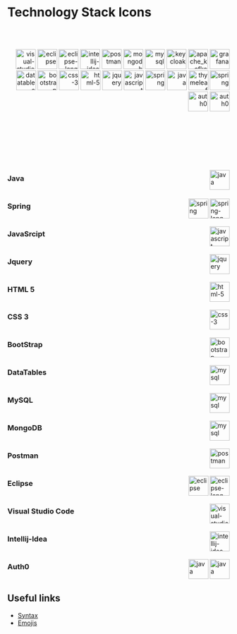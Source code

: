 # Technology Stack Icons

<br><br>
<p align="right">
  <img src="https://github.com/GerardPuigl/TechnologyStackIcons/blob/main/Logos/visual-studio-code.svg" alt="visual-studio-code" title="visual-studio-code" height="45px"/>
  <img src="https://github.com/GerardPuigl/TechnologyStackIcons/blob/main/Logos/eclipse.svg" alt="eclipse" title="eclipse" height="45px"/>
  <img src="https://github.com/GerardPuigl/TechnologyStackIcons/blob/main/Logos/eclipse-long.svg" alt="eclipse-long" title="eclipse" height="45px"/>
  <img src="https://github.com/GerardPuigl/TechnologyStackIcons/blob/main/Logos/intellij-idea.svg" alt="intellij-idea" title="intellij-idea" height="45px"/>
  <img src="https://github.com/GerardPuigl/TechnologyStackIcons/blob/main/Logos/postman.svg" alt="postman" title="postman" height="45px"/>
  <img src="https://github.com/GerardPuigl/TechnologyStackIcons/blob/main/Logos/mongodb.svg" alt="mongodb" title="mongodb" height="45px"/>
  <img src="https://github.com/GerardPuigl/TechnologyStackIcons/blob/main/Logos/mysql.svg" alt="mysql" title="mysql" height="45px"/>
  <img src="https://github.com/GerardPuigl/TechnologyStackIcons/blob/main/Logos/keycloak.svg" alt="keycloak" title="keycloak" height="45px"/>
  <img src="https://github.com/GerardPuigl/TechnologyStackIcons/blob/main/Logos/Apache_kafka.svg" alt="apache_kafka" title="apache_kafka" height="45px"/>
  <img src="https://github.com/GerardPuigl/TechnologyStackIcons/blob/main/Logos/grafana.svg" alt="grafana" title="grafana" height="45px"/>
  <img src="https://github.com/GerardPuigl/TechnologyStackIcons/blob/main/Logos/datatables.png" alt="datatables" title="datatables" height="45px"/>
  <img src="https://github.com/GerardPuigl/TechnologyStackIcons/blob/main/Logos/bootstrap.svg" alt="bootstrap" title="bootstrap" height="45px"/>
  <img src="https://github.com/GerardPuigl/TechnologyStackIcons/blob/main/Logos/css-3.svg" alt="css-3" title="css-3" height="45px"/>
  <img src="https://github.com/GerardPuigl/TechnologyStackIcons/blob/main/Logos/html-5.svg" alt="html-5" title="html-5" height="45px"/>
  <img src="https://github.com/GerardPuigl/TechnologyStackIcons/blob/main/Logos/jquery.svg" alt="jquery" title="jquery" height="45px"/>
  <img src="https://github.com/GerardPuigl/TechnologyStackIcons/blob/main/Logos/javascript.svg" alt="javascript" title="javascript" height="45px"/>
  <img src="https://github.com/GerardPuigl/TechnologyStackIcons/blob/main/Logos/spring.svg" alt="spring" title="spring" height="45px"/>
  <img src="https://github.com/GerardPuigl/TechnologyStackIcons/blob/main/Logos/spring-long.svg" title="spring" align="right" height="45px"/>
  <img src="https://github.com/GerardPuigl/TechnologyStackIcons/blob/main/Logos/java.svg" alt="java" title="java" height="45px"/>
  <img src="https://github.com/GerardPuigl/TechnologyStackIcons/blob/main/Logos/thymeleaf.png" alt="thymeleaf" title="thymeleaf" height="45px"/>
  <img src="https://github.com/GerardPuigl/TechnologyStackIcons/blob/main/Logos/auth0.svg" alt="auth0" title="auth0" height="45px"/>
  <img src="https://github.com/GerardPuigl/TechnologyStackIcons/blob/main/Logos/auth0-long.svg" alt="auth0" title="auth0" height="45px"/>
  
</p>
<br><br><br><br><br><br>

<img src="https://github.com/GerardPuigl/TechnologyStackIcons/blob/main/Logos/java.svg" alt="java" align="right" height="45px"></img>

### Java<br><br>


<img src="https://github.com/GerardPuigl/TechnologyStackIcons/blob/main/Logos/spring-long.svg" alt="spring-long" align="right" height="45px"></img>
<img src="https://github.com/GerardPuigl/TechnologyStackIcons/blob/main/Logos/spring.svg" alt="spring" align="right" height="45px"></img>

### Spring<br><br>


<img src="https://github.com/GerardPuigl/TechnologyStackIcons/blob/main/Logos/javascript.svg" alt="javascript" align="right" height="45px"></img>

### JavaSrcipt<br><br>


<img src="https://github.com/GerardPuigl/TechnologyStackIcons/blob/main/Logos/jquery.svg" alt="jquery" align="right" height="45px"></img>

### Jquery<br><br>

<img src="https://github.com/GerardPuigl/TechnologyStackIcons/blob/main/Logos/html-5.svg" alt="html-5" align="right" height="45px"></img>

### HTML 5<br><br>


<img src="https://github.com/GerardPuigl/TechnologyStackIcons/blob/main/Logos/css-3.svg" alt="css-3" align="right" height="45px"></img>

### CSS 3<br><br>


<img src="https://github.com/GerardPuigl/TechnologyStackIcons/blob/main/Logos/bootstrap.svg" alt="bootstrap" align="right" height="45px">

### BootStrap<br><br>


<img src="https://github.com/GerardPuigl/TechnologyStackIcons/blob/main/Logos/datatables.png" alt="mysql" align="right" height="45px"></img>

### DataTables<br><br>


<img src="https://github.com/GerardPuigl/TechnologyStackIcons/blob/main/Logos/mysql.svg" alt="mysql" align="right" height="45px"></img>

### MySQL<br><br>


<img src="https://github.com/GerardPuigl/TechnologyStackIcons/blob/main/Logos/mongodb.svg" alt="mysql" align="right" height="45px"></img>

### MongoDB<br><br>


<img src="https://github.com/GerardPuigl/TechnologyStackIcons/blob/main/Logos/postman.svg" alt="postman" align="right" height="45px"></img>

### Postman<br><br>


<img src="https://github.com/GerardPuigl/TechnologyStackIcons/blob/main/Logos/eclipse-long.svg" alt="eclipse-long" align="right" height="45px"></img>
<img src="https://github.com/GerardPuigl/TechnologyStackIcons/blob/main/Logos/eclipse.svg" alt="eclipse" align="right" height="45px"></img>

### Eclipse<br><br>


<img src="https://github.com/GerardPuigl/TechnologyStackIcons/blob/main/Logos/visual-studio-code.svg" alt="visual-studio-code" align="right" height="45px"></img>


### Visual Studio Code<br><br>


<img src="https://github.com/GerardPuigl/TechnologyStackIcons/blob/main/Logos/intellij-idea.svg" alt="intellij-idea" align="right" height="45px"/></img>

### Intellij-Idea<br><br>


<img src="https://github.com/GerardPuigl/TechnologyStackIcons/blob/main/Logos/auth0.svg" alt="java" align="right" height="45px">
<img src="https://github.com/GerardPuigl/TechnologyStackIcons/blob/main/Logos/auth0-long.svg" alt="java" align="right" height="45px">

### Auth0<br><br>

## Useful links

* <a href="https://github.com/tchapi/markdown-cheatsheet"> Syntax</a>
* <a href="https://gist.github.com/rxaviers/7360908"> Emojis</a>
